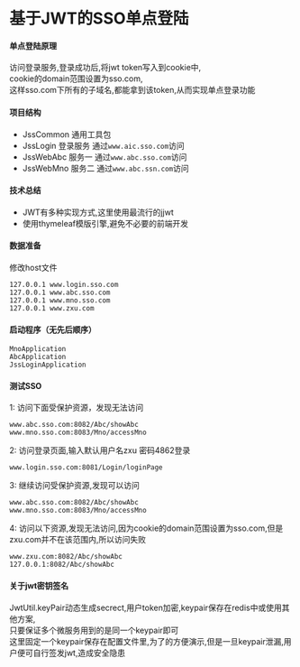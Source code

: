 # 基于JWT的SSO单点登陆

#### 单点登陆原理
访问登录服务,登录成功后,将jwt token写入到cookie中,  
cookie的domain范围设置为sso.com,  
这样sso.com下所有的子域名,都能拿到该token,从而实现单点登录功能  

#### 项目结构
+ JssCommon 通用工具包
+ JssLogin 登录服务 通过`www.aic.sso.com`访问
+ JssWebAbc 服务一 通过`www.abc.sso.com`访问
+ JssWebMno 服务二 通过`www.abc.ssn.com`访问

#### 技术总结
+ JWT有多种实现方式,这里使用最流行的jjwt
+ 使用thymeleaf模版引擎,避免不必要的前端开发

#### 数据准备
修改host文件
```
127.0.0.1 www.login.sso.com
127.0.0.1 www.abc.sso.com
127.0.0.1 www.mno.sso.com
127.0.0.1 www.zxu.com
```
#### 启动程序（无先后顺序）
```
MnoApplication
AbcApplication
JssLoginApplication
```

#### 测试SSO
1: 访问下面受保护资源，发现无法访问
```
www.abc.sso.com:8082/Abc/showAbc
www.mno.sso.com:8083/Mno/accessMno
```
2: 访问登录页面,输入默认用户名zxu 密码4862登录
```
www.login.sso.com:8081/Login/loginPage
```
3: 继续访问受保护资源,发现可以访问
```
www.abc.sso.com:8082/Abc/showAbc
www.mno.sso.com:8083/Mno/accessMno
```
4: 访问以下资源,发现无法访问,因为cookie的domain范围设置为sso.com,但是zxu.com并不在该范围内,所以访问失败
```
www.zxu.com:8082/Abc/showAbc
127.0.0.1:8082/Abc/showAbc
```
#### 关于jwt密钥签名
JwtUtil.keyPair动态生成secrect,用户token加密,keypair保存在redis中或使用其他方案,  
只要保证多个微服务用到的是同一个keypair即可  
这里固定一个keypair保存在配置文件里,为了的方便演示,但是一旦keypair泄漏,用户便可自行签发jwt,造成安全隐患
